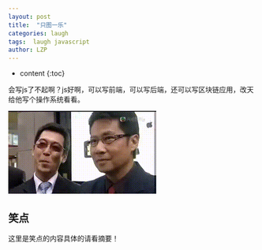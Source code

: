 ```yaml
---
layout: post
title:  "只图一乐"
categories: laugh
tags:  laugh javascript
author: LZP
---
```


* content
{:toc}

会写js了不起啊？js好啊，可以写前端，可以写后端，还可以写区块链应用，改天给他写个操作系统看看。

![](https://raw.githubusercontent.com/centosl/imageslibrary/master/laugh/640.gif)




## 笑点

这里是笑点的内容具体的请看摘要！